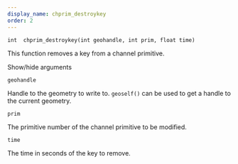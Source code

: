 ```yaml
---
display_name: chprim_destroykey
order: 2
---
```

`int  chprim_destroykey(int geohandle, int prim, float time)`

This function removes a key from a channel primitive.

Show/hide arguments

`geohandle`

Handle to the geometry to write to. `geoself()` can be used to get a handle to the current geometry.

`prim`

The primitive number of the channel primitive to be modified.

`time`

The time in seconds of the key to remove.
